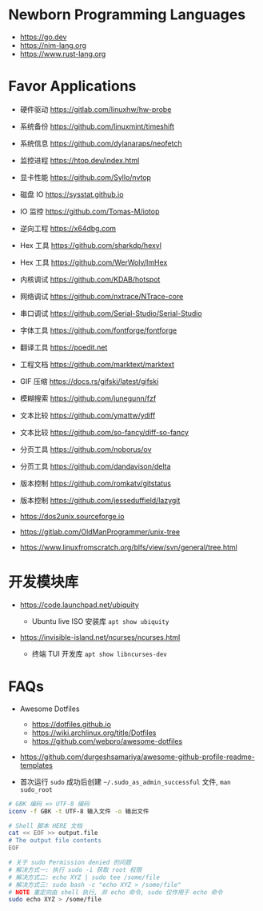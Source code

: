 # Newborn Programming Languages

- https://go.dev
- https://nim-lang.org
- https://www.rust-lang.org

# Favor Applications

  - 硬件驱动 https://gitlab.com/linuxhw/hw-probe
  - 系统备份 https://github.com/linuxmint/timeshift
  - 系统信息 https://github.com/dylanaraps/neofetch

  - 监控进程 https://htop.dev/index.html
  - 显卡性能 https://github.com/Syllo/nvtop
  - 磁盘 IO  https://sysstat.github.io
  - IO 监控  https://github.com/Tomas-M/iotop

  - 逆向工程 https://x64dbg.com
  - Hex 工具 https://github.com/sharkdp/hexyl
  - Hex 工具 https://github.com/WerWolv/ImHex

  - 内核调试 https://github.com/KDAB/hotspot
  - 网络调试 https://github.com/nxtrace/NTrace-core
  - 串口调试 https://github.com/Serial-Studio/Serial-Studio

  - 字体工具 https://github.com/fontforge/fontforge
  - 翻译工具 https://poedit.net
  - 工程文档 https://github.com/marktext/marktext
  - GIF 压缩 https://docs.rs/gifski/latest/gifski

  - 模糊搜索 https://github.com/junegunn/fzf
  - 文本比较 https://github.com/ymattw/ydiff
  - 文本比较 https://github.com/so-fancy/diff-so-fancy
  - 分页工具 https://github.com/noborus/ov
  - 分页工具 https://github.com/dandavison/delta

  - 版本控制 https://github.com/romkatv/gitstatus
  - 版本控制 https://github.com/jesseduffield/lazygit

  - https://dos2unix.sourceforge.io
  - https://gitlab.com/OldManProgrammer/unix-tree
  - https://www.linuxfromscratch.org/blfs/view/svn/general/tree.html

# 开发模块库

  - https://code.launchpad.net/ubiquity
    * Ubuntu live ISO 安装库 `apt show ubiquity`

  - https://invisible-island.net/ncurses/ncurses.html
    * 终端 TUI 开发库 `apt show libncurses-dev`

# FAQs

- Awesome Dotfiles
  * https://dotfiles.github.io
  * https://wiki.archlinux.org/title/Dotfiles
  * https://github.com/webpro/awesome-dotfiles

- https://github.com/durgeshsamariya/awesome-github-profile-readme-templates
- 首次运行 `sudo` 成功后创建 `~/.sudo_as_admin_successful` 文件, `man sudo_root`

```bash
# GBK 编码 => UTF-8 编码
iconv -f GBK -t UTF-8 输入文件 -o 输出文件

# Shell 脚本 HERE 文档
cat << EOF >> output.file
# The output file contents
EOF

# 关于 sudo Permission denied 的问题
# 解决方式一: 执行 sudo -i 获取 root 权限
# 解决方式二: echo XYZ | sudo tee /some/file
# 解决方式三: sudo bash -c "echo XYZ > /some/file"
# NOTE 重定向由 shell 执行, 非 echo 命令, sudo 仅作用于 echo 命令
sudo echo XYZ > /some/file
```
